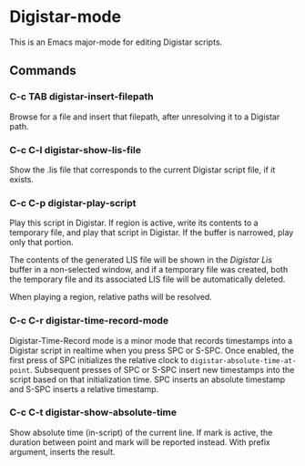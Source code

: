 
# Digistar-mode

This is an Emacs major-mode for editing Digistar scripts.

## Commands

### C-c TAB digistar-insert-filepath

Browse for a file and insert that filepath, after unresolving it to a Digistar path.

### C-c C-l digistar-show-lis-file

Show the .lis file that corresponds to the current Digistar script file, if it exists.

### C-c C-p digistar-play-script

Play this script in Digistar. If region is active, write its contents to a temporary file, and play that script in Digistar. If the buffer is narrowed, play only that portion.

The contents of the generated LIS file will be shown in the *Digistar Lis* buffer in a non-selected window, and if a temporary file was created, both the temporary file and its associated LIS file will be automatically deleted.

When playing a region, relative paths will be resolved.

### C-c C-r digistar-time-record-mode

Digistar-Time-Record mode is a minor mode that records timestamps into a Digistar script in realtime when you press SPC or S-SPC.  Once enabled, the first press of SPC initializes the relative clock to `digistar-absolute-time-at-point`.  Subsequent presses of SPC or S-SPC insert new timestamps into the script based on that initialization time.  SPC inserts an absolute timestamp and S-SPC inserts a relative timestamp.

### C-c C-t digistar-show-absolute-time

Show absolute time (in-script) of the current line.  If mark is active, the duration between point and mark will be reported instead.  With prefix argument, inserts the result.
